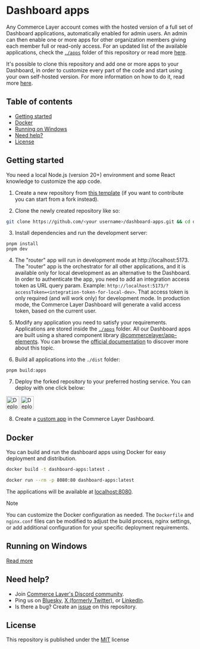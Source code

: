 # Dashboard apps <!-- omit in toc -->

Any Commerce Layer account comes with the hosted version of a full set of Dashboard applications, automatically enabled for admin users. An admin can then enable one or more apps for other organization members giving each member full or read-only access. For an updated list of the available applications, check the [`./apps`](apps) folder of this repository or read more [here](https://commercelayer.github.io/app-elements/?path=/docs/getting-started-applications--docs).

It's possible to clone this repository and add one or more apps to your Dashboard, in order to customize every part of the code and start using your own self-hosted version. For more information on how to do it, read more [here](https://commercelayer.github.io/app-elements/?path=/docs/getting-started-custom-apps--docs). 

## Table of contents <!-- omit in toc -->

- [Getting started](#getting-started)
- [Docker](#docker)
- [Running on Windows](#running-on-windows)
- [Need help?](#need-help)
- [License](#license)


## Getting started

You need a local Node.js (version 20+) environment and some React knowledge to customize the app code.

1. Create a new repository from [this template](https://github.com/new?template_owner=commercelayer&template_name=dashboard-apps) (if you want to contribute you can start from a fork instead).

2. Clone the newly created repository like so:

```bash
git clone https://github.com/<your username>/dashboard-apps.git && cd dashboard-apps
```

3. Install dependencies and run the development server:

```
pnpm install
pnpm dev
```

4. The "router" app will run in development mode at http://localhost:5173. The "router" app is the orchestrator for all other applications,  and it is available only for local development as an alternative to the Dashboard.\
In order to authenticate the app, you need to add an integration access token as URL query param. Example: `http://localhost:5173/?accessToken=<integration-token-for-local-dev>`.
That access token is only required (and will work only) for development mode. In production mode, the Commerce Layer Dashboard will generate a valid access token, based on the current user.

5. Modify any application you need to satisfy your requirements. Applications are stored inside the [`./apps`](apps) folder.
All our Dashboard apps are built using a shared component library [@commercelayer/app-elements](https://github.com/commercelayer/app-elements).
You can browse the [official documentation](https://commercelayer.github.io/app-elements/?path=/docs/getting-started-welcome--docs) to discover more about this topic.

7. Build all applications into the `./dist` folder:

```
pnpm build:apps
```


7. Deploy the forked repository to your preferred hosting service. You can deploy with one click below:

[<img src="https://www.netlify.com/img/deploy/button.svg" alt="Deploy to Netlify" height="35">](https://app.netlify.com/start/deploy?repository=https://github.com/commercelayer/dashboard-apps#PUBLIC_SELF_HOSTED_SLUG)
[<img src="https://vercel.com/button" alt="Deploy to Vercel" height="35">](https://vercel.com/new/clone?repository-url=https://github.com/commercelayer/dashboard-apps&build-command=pnpm%20build%3Aelements%20%26%26%20pnpm%20build%3Aapps&output-directory=dist&env=PUBLIC_SELF_HOSTED_SLUG&envDescription=your%20organization%20slug) 

8. Create a [custom app](https://commercelayer.github.io/app-elements/?path=/docs/getting-started-custom-apps--docs) in the Commerce Layer Dashboard.

## Docker

You can build and run the dashboard apps using Docker for easy deployment and distribution.

```bash
docker build -t dashboard-apps:latest .
```

```bash
docker run --rm -p 8080:80 dashboard-apps:latest
```

The applications will be available at [localhost:8080](http://localhost:8080).

> [!NOTE]
> You can customize the Docker configuration as needed. The `Dockerfile` and `nginx.conf` files can be modified to adjust the build process, nginx settings, or add additional configuration for your specific deployment requirements.

## Running on Windows
[Read more](https://github.com/commercelayer/.github/blob/main/PNPM_ON_WINDOWS.md)

## Need help?

- Join [Commerce Layer's Discord community](https://discord.gg/commercelayer).
- Ping us on [Bluesky](https://bsky.app/profile/commercelayer.io), [X (formerly Twitter)](https://x.com/commercelayer), or [LinkedIn](https://www.linkedin.com/company/commerce-layer).
- Is there a bug? Create an [issue](https://github.com/commercelayer/dashboard-apps/issues) on this repository.

## License

This repository is published under the [MIT](LICENSE) license
